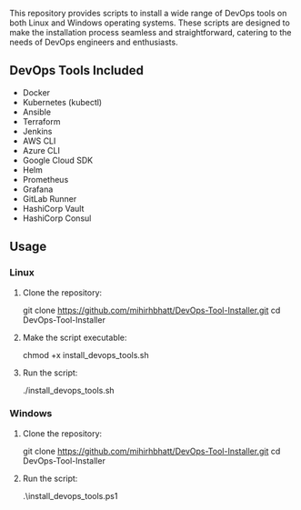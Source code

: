 This repository provides scripts to install a wide range of DevOps tools on both Linux and Windows operating systems. These scripts are designed to make the installation process seamless and straightforward, catering to the needs of DevOps engineers and enthusiasts.

## DevOps Tools Included
[](https://github.com/mihirhbhatt/DevOps-Tool-Installer/blob/master/README.md#usage)


-   Docker
-   Kubernetes (kubectl)
-   Ansible
-   Terraform
-   Jenkins
-   AWS CLI
-   Azure CLI
-   Google Cloud SDK
-   Helm
-   Prometheus
-   Grafana
-   GitLab Runner
-   HashiCorp Vault
-   HashiCorp Consul

## Usage

[](https://github.com/mihirhbhatt/DevOps-Tool-Installer/blob/master/README.md#usage)

### Linux

[](https://github.com/mihirhbhatt/DevOps-Tool-Installer/blob/master/README.md#usage)

1.  Clone the repository:
    
    git clone https://github.com/mihirhbhatt/DevOps-Tool-Installer.git
    cd DevOps-Tool-Installer
    
2.  Make the script executable:
    
    chmod +x install_devops_tools.sh
    
3.  Run the script:
   
    ./install_devops_tools.sh
    

### Windows

[](https://github.com/mihirhbhatt/DevOps-Tool-Installer/blob/master/README.md#usage)

1.  Clone the repository:
    
    git clone https://github.com/mihirhbhatt/DevOps-Tool-Installer.git
    cd DevOps-Tool-Installer
    
2.  Run the script:
    
    .\install_devops_tools.ps1